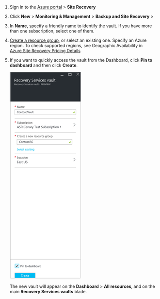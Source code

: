 1. Sign in to the [Azure portal](https://portal.azure.cn) > **Site Recovery**
2. Click **New** > **Monitoring & Management** > **Backup and Site Recovery** > 
3. In **Name**, specify a friendly name to identify the vault. If you have more than one subscription, select one of them.
4. [Create a resource group](../articles/azure-resource-manager/resource-group-template-deploy-portal.md), or select an existing one. Specify an Azure region. To check supported regions, see Geographic Availability in [Azure Site Recovery Pricing Details](https://www.azure.cn/pricing/details/site-recovery/)
5. If you want to quickly access the vault from the Dashboard, click **Pin to dashboard** and then click **Create**.

   ![New vault](./media/site-recovery-create-vault/new-vault-settings.png)

   The new vault will appear on the **Dashboard** > **All resources**, and on the main **Recovery Services vaults** blade.